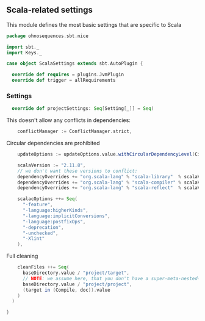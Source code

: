 ## Scala-related settings

This module defines the most basic settings that are specific to Scala


```scala
package ohnosequences.sbt.nice

import sbt._
import Keys._

case object ScalaSettings extends sbt.AutoPlugin {

  override def requires = plugins.JvmPlugin
  override def trigger = allRequirements
```

### Settings

```scala
  override def projectSettings: Seq[Setting[_]] = Seq(
```

This doesn't allow any conflicts in dependencies:

```scala
    conflictManager := ConflictManager.strict,
```

Circular dependencies are prohibited

```scala
    updateOptions := updateOptions.value.withCircularDependencyLevel(CircularDependencyLevel.Error),

    scalaVersion := "2.11.8",
    // we don't want these versions to conflict:
    dependencyOverrides += "org.scala-lang" % "scala-library"  % scalaVersion.value,
    dependencyOverrides += "org.scala-lang" % "scala-compiler" % scalaVersion.value,
    dependencyOverrides += "org.scala-lang" % "scala-reflect"  % scalaVersion.value,

    scalacOptions ++= Seq(
      "-feature",
      "-language:higherKinds",
      "-language:implicitConversions",
      "-language:postfixOps",
      "-deprecation",
      "-unchecked",
      "-Xlint"
    ),
```

Full cleaning

```scala
    cleanFiles ++= Seq(
      baseDirectory.value / "project/target",
      // NOTE: we assume here, that you don't have a super-meta-nested-sbt-project
      baseDirectory.value / "project/project",
      (target in (Compile, doc)).value
    )
  )

}

```




[main/scala/AssemblySettings.scala]: AssemblySettings.scala.md
[main/scala/Git.scala]: Git.scala.md
[main/scala/JavaOnlySettings.scala]: JavaOnlySettings.scala.md
[main/scala/MetadataSettings.scala]: MetadataSettings.scala.md
[main/scala/package.scala]: package.scala.md
[main/scala/release/commands.scala]: release/commands.scala.md
[main/scala/release/keys.scala]: release/keys.scala.md
[main/scala/release/parsers.scala]: release/parsers.scala.md
[main/scala/release/tasks.scala]: release/tasks.scala.md
[main/scala/ReleasePlugin.scala]: ReleasePlugin.scala.md
[main/scala/ResolverSettings.scala]: ResolverSettings.scala.md
[main/scala/ScalaSettings.scala]: ScalaSettings.scala.md
[main/scala/StatikaBundleSettings.scala]: StatikaBundleSettings.scala.md
[main/scala/Version.scala]: Version.scala.md
[main/scala/VersionSettings.scala]: VersionSettings.scala.md
[main/scala/WartRemoverSettings.scala]: WartRemoverSettings.scala.md